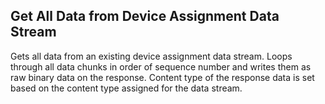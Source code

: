 Get All Data from Device Assignment Data Stream
-----------------------------------------------
Gets all data from an existing device assignment data stream. Loops through
all data chunks in order of sequence number and writes them as raw binary
data on the response. Content type of the response data is set based on
the content type assigned for the data stream.